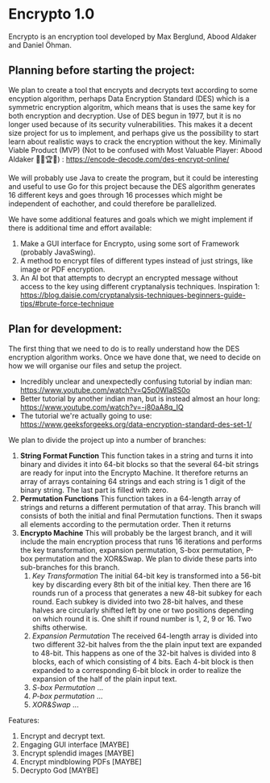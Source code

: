 # Encrypto 1.0
Encrypto is an encryption tool developed by Max Berglund, Abood Aldaker and Daniel Öhman.



Planning before starting the project:
-------------------------------------
We plan to create a tool that encrypts and decrypts text according to some encyption algorithm, perhaps Data Encryption Standard (DES) which is a symmetric encryption algoritm, which means that is uses the same key for both encryption and decryption. Use of DES begun in 1977, but it is no longer used because of its security vulnerabilities. This makes it a decent size project for us to implement, and perhaps give us the possibility to start learn about realistic ways to crack the encryption without the key. Minimally Viable Product (MVP) (Not to be confused with Most Valuable Player: Abood Aldaker 🙇‍♂️🏆👑) : https://encode-decode.com/des-encrypt-online/

We will probably use Java to create the program, but it could be interesting and useful to use Go for this project because the DES algorithm generates 16 different keys and goes through 16 processes which might be independent of eachother, and could therefore be parallelized.

We have some additional features and goals which we might implement if there is additional time and effort available:
1. Make a GUI interface for Encrypto, using some sort of Framework (probably JavaSwing).
2. A method to encrypt files of different types instead of just strings, like image or PDF encryption.
3. An AI bot that attempts to decrypt an encrypted message without access to the key using different cryptanalysis techniques. Inspiration 1: https://blog.daisie.com/cryptanalysis-techniques-beginners-guide-tips/#brute-force-technique 



Plan for development:
---------------------
The first thing that we need to do is to really understand how the DES encryption algorithm works. Once we have done that, we need to decide on how we will organise our files and setup the project. 
- Incredibly unclear and unexpectedly confusing tutorial by indian man: https://www.youtube.com/watch?v=Q5p0WIa8S0o
- Better tutorial by another indian man, but is instead almost an hour long: https://www.youtube.com/watch?v=-j80aA8q_IQ
- The tutorial we're actually going to use: https://www.geeksforgeeks.org/data-encryption-standard-des-set-1/

We plan to divide the project up into a number of branches:

  1. **String Format Function** This function takes in a string and turns it into binary and divides it into 64-bit blocks so that the several 64-bit strings are ready for input into the Encrypto Machine. It therefore returns an array of arrays containing 64 strings and each string is 1 digit of the binary string. The last part is filled with zero.
  2. **Permutation Functions** This function takes in a 64-length array of strings and returns a different permutation of that array. This branch will consists of both the initial and final Permutation functions. Then it swaps all elements according to the permutation order. Then it returns 
  3. **Encrypto Machine** This will probably be the largest branch, and it will include the main encryption process that runs 16 iterations and performs the key transformation, expansion permutation, S-box permutation, P-box permutation and the XOR&Swap. We plan to divide these parts into sub-branches for this branch.
      1. *Key Transformation* The initial 64-bit key is transformed into a 56-bit key by discarding every 8th bit of the initial key. Then there are 16 rounds run of a process that generates a new 48-bit subkey for each round. Each subkey is divided into two 28-bit halves, and these halves are circularly shifted left by one or two positions depending on which round it is. One shift if round number is 1, 2, 9 or 16. Two shifts otherwise.
      2. *Expansion Permutation* The received 64-length array is divided into two different 32-bit halves from the the plain input text are expanded to 48-bit. This happens as one of the 32-bit halves is divided into 8 blocks, each of which consisting of 4 bits. Each 4-bit block is then expanded to a corresponding 6-bit block in order to realize the expansion of the half of the plain input text.
      3. *S-box Permutation* ...
      4. *P-box permutation* ...
      5. *XOR&Swap* ...

Features:
1. Encrypt and decrypt text.
2. Engaging GUI interface [MAYBE]
3. Encrypt splendid images [MAYBE]
4. Encrypt mindblowing PDFs [MAYBE]
5. Decrypto God [MAYBE]
